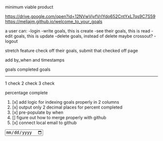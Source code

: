 minimum viable product

https://drive.google.com/open?id=12NVwVjyfVrIYdo652CntYxL7qs9C7S59
https://meliajm.github.io/welcome_to_your_goals

a user can:
    -login
    -write goals, this is create
    -see their goals, this is read
    -edit goals, this is update
    -delete goals, instead of delete maybe crossout?
    -logout

stretch feature check off their goals, submit that checked off page

add by_when and timestamps

goals                   completed goals
___________          ______________________

1                       check 
2                       check 
3                       check

percentage complete

1. [x] add logic for indexing goals properly in 2 columns
2. [x] output only 2 decimal places for percent completed
3. [x] pre-populate by when
4. [] figure out how to merge properly with github
5. [x] connect local email to github


 <input type="date" name="by_when" id="by_when">

